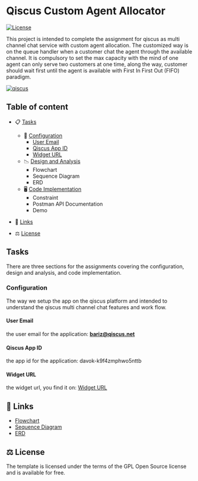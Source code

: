 Qiscus Custom Agent Allocator
======================
[![License](https://poser.pugx.org/aimeos/aimeos-typo3/license.svg)](https://packagist.org/packages/aimeos/aimeos-typo3)

This project is intended to complete the assignment for qiscus as multi channel chat service with custom agent allocation. The customized way is on the queue handler when a customer chat the agent through the available channel. It is compulsory to set the max capacity with the mind of one agent can only serve two customers at one time, along the way, customer should wait first until the agent is available with First In First Out (FIFO) paradigm.


<a href="https://www.qiscus.com/" target="_blank"> 
<img src="https://res.cloudinary.com/di02ey9t7/image/upload/v1617152054/qiscus/case-study-logo-qiscus.5433a4b9da2693dd49766a971aac887ece8c6d18_q7ruqo.png" alt="qiscus">
</a>


## Table of content

- 📋 [Tasks](#Tasks)
    - 🔧 [Configuration](#1-configuration)
      -  [User Email](#user-email)
      -  [Qiscus App ID](#qiscus-app-id)
      -  [Widget URL](#widget-url)
    - 📉 [Design and Analysis](#chatbot)
      -  Flowchart
      -  Sequence Diagram
      -  ERD
    - 🖥️ [Code Implementation](#chatbot)
      - Constraint
      - Postman API Documentation
      - Demo
- 🔗 [Links](#links)

- ⚖️ [License](#license)


## Tasks
There are three sections for the assignments covering the configuration, design and analysis, and code implementation.

### Configuration
The way we setup the app on the qiscus platform and intended to understand the qiscus multi channel chat features and work flow.

#### User Email
the user email for the application: **bariz@qiscus.net**

#### Qiscus App ID
the app id for the application: davok-k9f4zmphwo5nttb

#### Widget URL
the widget url, you find it on: <a href="https://codepen.io/salamidrus/full/zYNKBEa" target="_blank"> Widget URL</a>


## 🔗 Links

* <a href="https://whimsical.com/qiscus-DkgQ2i1xmDZg4am42N7Tz2" target="_blank"> Flowchart </a>
* <a href="https://whimsical.com/qiscus-sequence-diagram-XjQDwcwKeFCMT3DvRL17pD" target="_blank"> Sequence Diagram </a>
* <a href="https://whimsical.com/qiscus-erd-QkCbKEn2MousXTptMcE4Q9" target="_blank"> ERD </a>

## ⚖️ License

The template is licensed under the terms of the GPL Open Source
license and is available for free.



